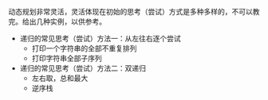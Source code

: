 动态规划非常灵活，灵活体现在初始的思考（尝试）方式是多种多样的，不可以教完。给出几种实例，以供参考。
- 递归的常见思考（尝试）方法一：从左往右逐个尝试
    - 打印一个字符串的全部不重复排列
    - 打印字符串全部子序列
- 递归的常见思考（尝试）方法二：双递归
    - 左右取，总和最大
    - 逆序栈